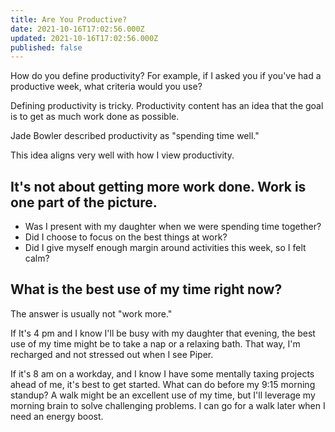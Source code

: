 ```yaml
---
title: Are You Productive?
date: 2021-10-16T17:02:56.000Z
updated: 2021-10-16T17:02:56.000Z
published: false
---
```


How do you define productivity? For example, if I asked you if you've had a productive week, what criteria would you use?

Defining productivity is tricky. Productivity content has an idea that the goal is to get as much work done as possible.

Jade Bowler described productivity as "spending time well."

This idea aligns very well with how I view productivity.

## It's not about getting more work done. Work is one part of the picture.

* Was I present with my daughter when we were spending time together?
* Did I choose to focus on the best things at work?
* Did I give myself enough margin around activities this week, so I felt calm?

## What is the best use of my time right now?

The answer is usually not "work more."

If It's 4 pm and I know I'll be busy with my daughter that evening, the best use of my time might be to take a nap or a relaxing bath. That way, I'm recharged and not stressed out when I see Piper.

If it's 8 am on a workday, and I know I have some mentally taxing projects ahead of me, it's best to get started. What can do before my 9:15 morning standup? A walk might be an excellent use of my time, but I'll leverage my morning brain to solve challenging problems. I can go for a walk later when I need an energy boost.
